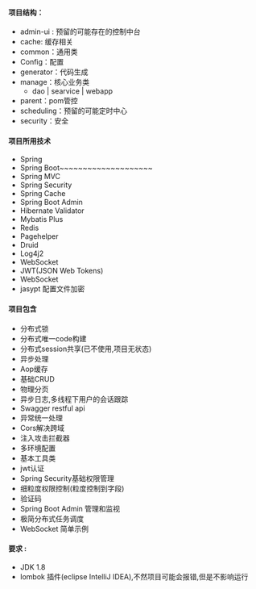 #### 项目结构：
* admin-ui : 预留的可能存在的控制中台
* cache: 缓存相关
* common：通用类
* Config：配置
* generator：代码生成
* manage：核心业务类
  * dao | searvice | webapp
* parent：pom管控
* scheduling：预留的可能定时中心
* security：安全


#### 项目所用技术
+ Spring
+ Spring Boot~~~~~~~~~~~~~~~~~~~~
+ Spring MVC
+ Spring Security
+ Spring Cache
+ Spring Boot Admin
+ Hibernate Validator
+ Mybatis Plus
+ Redis
+ Pagehelper
+ Druid
+ Log4j2
+ WebSocket
+ JWT(JSON Web Tokens)
+ WebSocket
+ jasypt 配置文件加密

#### 项目包含
+ 分布式锁
+ 分布式唯一code构建
+ 分布式session共享(已不使用,项目无状态)
+ 异步处理
+ Aop缓存
+ 基础CRUD
+ 物理分页
+ 异步日志,多线程下用户的会话跟踪
+ Swagger restful api
+ 异常统一处理
+ Cors解决跨域
+ 注入攻击拦截器
+ 多环境配置
+ 基本工具类
+ jwt认证
+ Spring Security基础权限管理
+ 细粒度权限控制(粒度控制到字段)
+ 验证码
+ Spring Boot Admin 管理和监视
+ 极简分布式任务调度
+ WebSocket 简单示例


#### 要求 :
+ JDK 1.8
+ lombok 插件(eclipse IntelliJ IDEA),不然项目可能会报错,但是不影响运行

